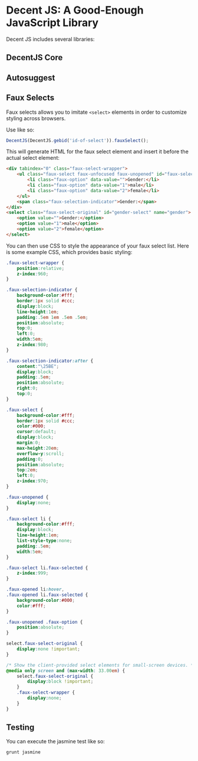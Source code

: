 Decent JS: A Good-Enough JavaScript Library
===========================================

Decent JS includes several libraries:

## DecentJS Core

## Autosuggest

## Faux Selects

Faux selects allows you to imitate `<select>` elements in order to customize styling across browsers.

Use like so:

```javascript
DecentJS(DecentJS.gebid('id-of-select')).fauxSelect();
```

This will generate HTML for the faux select element and insert it before the actual select element:

```html
<div tabindex="0" class="faux-select-wrapper">
	<ul class="faux-select faux-unfocused faux-unopened" id="faux-select-gender-select">
		<li class="faux-option" data-value="">Gender:</li>
		<li class="faux-option" data-value="1">male</li>
		<li class="faux-option" data-value="2">female</li>
	</ul>
	<span class="faux-selection-indicator">Gender:</span>
</div>
<select class="faux-select-original" id="gender-select" name="gender">
	<option value="">Gender:</option>
	<option value="1">male</option>
	<option value="2">female</option>
</select>
```

You can then use CSS to style the appearance of your faux select list.  Here is some example CSS, which provides basic styling:

```css
.faux-select-wrapper {
	position:relative;
	z-index:960;
}

.faux-selection-indicator {
	background-color:#fff;
	border:1px solid #ccc;
	display:block;
	line-height:1em;
	padding:.5em 1em .5em .5em;
	position:absolute;
	top:0;
	left:0;
	width:5em;
	z-index:980;
}

.faux-selection-indicator:after {
	content:"\25BE";
	display:block;
	padding:.5em;
	position:absolute;
	right:0;
	top:0;
}

.faux-select {
	background-color:#fff;
	border:1px solid #ccc;
	color:#000;
	cursor:default;
	display:block;
	margin:0;
	max-height:20em;
	overflow-y:scroll;
	padding:0;
	position:absolute;
	top:2em;
	left:0;
	z-index:970;
}

.faux-unopened {
	display:none;
}

.faux-select li {
	background-color:#fff;
	display:block;
	line-height:1em;
	list-style-type:none;
	padding:.5em;
	width:5em;
}

.faux-select li.faux-selected {
	z-index:999;
}

.faux-opened li:hover,
.faux-opened li.faux-selected {
	background-color:#000;
	color:#fff;
}

.faux-unopened .faux-option {
	position:absolute;
}

select.faux-select-original {
	display:none !important;
}

/* Show the client-provided select elements for small-screen devices. */
@media only screen and (max-width: 33.00em) {
	select.faux-select-original {
		display:block !important;
	}
	.faux-select-wrapper {
		display:none;
	}
}
```

## Testing

You can execute the jasmine test like so:

```shell
grunt jasmine
```
